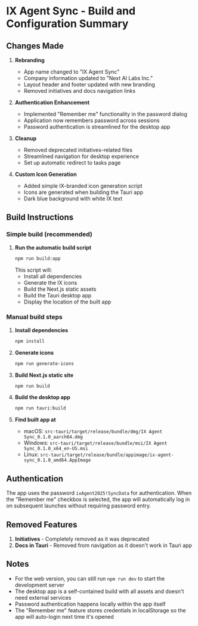 # IX Agent Sync - Build and Configuration Summary

## Changes Made

1. **Rebranding**
   - App name changed to "IX Agent Sync"
   - Company information updated to "Next AI Labs Inc."
   - Layout header and footer updated with new branding
   - Removed initiatives and docs navigation links

2. **Authentication Enhancement**
   - Implemented "Remember me" functionality in the password dialog
   - Application now remembers password across sessions
   - Password authentication is streamlined for the desktop app

3. **Cleanup**
   - Removed deprecated initiatives-related files
   - Streamlined navigation for desktop experience
   - Set up automatic redirect to tasks page

4. **Custom Icon Generation**
   - Added simple IX-branded icon generation script
   - Icons are generated when building the Tauri app
   - Dark blue background with white IX text

## Build Instructions

### Simple build (recommended)
1. **Run the automatic build script**
   ```bash
   npm run build:app
   ```
   This script will:
   - Install all dependencies
   - Generate the IX icons
   - Build the Next.js static assets
   - Build the Tauri desktop app
   - Display the location of the built app

### Manual build steps
1. **Install dependencies**
   ```bash
   npm install
   ```

2. **Generate icons**
   ```bash
   npm run generate-icons
   ```

3. **Build Next.js static site**
   ```bash
   npm run build
   ```

4. **Build the desktop app**
   ```bash
   npm run tauri:build
   ```

5. **Find built app at**
   - macOS: `src-tauri/target/release/bundle/dmg/IX Agent Sync_0.1.0_aarch64.dmg`
   - Windows: `src-tauri/target/release/bundle/msi/IX Agent Sync_0.1.0_x64_en-US.msi`
   - Linux: `src-tauri/target/release/bundle/appimage/ix-agent-sync_0.1.0_amd64.AppImage`

## Authentication

The app uses the password `ixAgent2025!SyncData` for authentication. When the "Remember me" checkbox is selected, the app will automatically log in on subsequent launches without requiring password entry.

## Removed Features

1. **Initiatives** - Completely removed as it was deprecated
2. **Docs in Tauri** - Removed from navigation as it doesn't work in Tauri app

## Notes

- For the web version, you can still run `npm run dev` to start the development server
- The desktop app is a self-contained build with all assets and doesn't need external services
- Password authentication happens locally within the app itself
- The "Remember me" feature stores credentials in localStorage so the app will auto-login next time it's opened